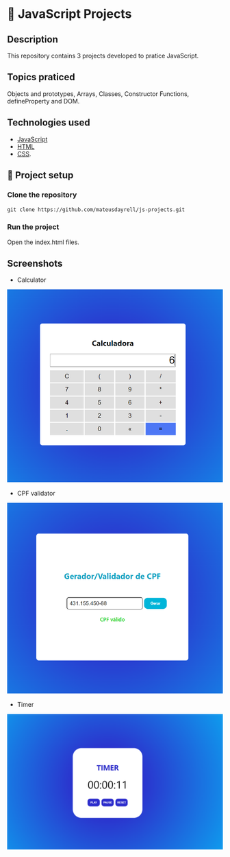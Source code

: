 # :trident: JavaScript Projects 

## Description
This repository contains 3 projects developed to pratice JavaScript.

## Topics praticed <br>
Objects and prototypes, Arrays, Classes, Constructor Functions, defineProperty and DOM.

## Technologies used <br>
- [JavaScript](https://developer.mozilla.org/pt-BR/docs/Web/JavaScript)
- [HTML](https://developer.mozilla.org/pt-BR/docs/Web/HTML) 
- [CSS](https://developer.mozilla.org/pt-BR/docs/Web/CSS).<br>

## :hammer: Project setup <br>

### Clone the repository
```
git clone https://github.com/mateusdayrell/js-projects.git
```

### Run the project

Open the index.html files.
<br>

## Screenshots

- Calculator <br>

![Calculator](https://github.com/mateusdayrell/js-projects/blob/main/images/calculator.PNG)

- CPF validator <br>

![CPF validator](https://github.com/mateusdayrell/js-projects/blob/main/images/cpf.PNG)

- Timer <br>

![Timer](https://github.com/mateusdayrell/js-projects/blob/main/images/timer.PNG)

